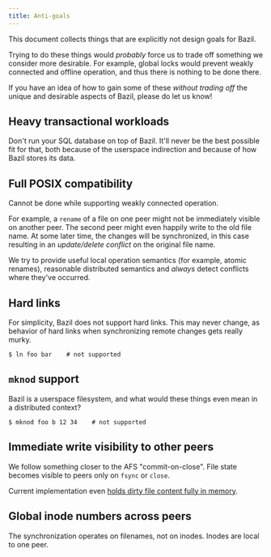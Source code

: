 ```yaml
---
title: Anti-goals
---
```


This document collects things that are explicitly not design goals for
Bazil.

Trying to do these things would *probably* force us to trade off
something we consider more desirable. For example, global locks would
prevent weakly connected and offline operation, and thus there is
nothing to be done there.

If you have an idea of how to gain some of these *without trading off*
the unique and desirable aspects of Bazil, please do let us know!


## <span id="tx"/> Heavy transactional workloads

Don't run your SQL database on top of Bazil. It'll never be the best
possible fit for that, both because of the userspace indirection and
because of how Bazil stores its data.

## <span id="posix"/> Full POSIX compatibility

Cannot be done while supporting weakly connected operation.

For example, a `rename` of a file on one peer might not be immediately
visible on another peer. The second peer might even happily write to
the old file name. At some later time, the changes will be
synchronized, in this case resulting in an *update/delete conflict* on
the original file name.

We try to provide useful local operation semantics (for example,
atomic renames), reasonable distributed semantics and *always* detect
conflicts where they've occurred.

## <span id="limits-hardlink"/> Hard links

For simplicity, Bazil does not support hard links. This may never
change, as behavior of hard links when synchronizing remote changes
gets really murky.

``` console
$ ln foo bar    # not supported
```

## <span id="mknod"/> `mknod` support

Bazil is a userspace filesystem, and what would these things even mean
in a distributed context?

``` console
$ mknod foo b 12 34    # not supported
```

## <span id="sync-write"/> Immediate write visibility to other peers

We follow something closer to the AFS "commit-on-close". File state
becomes visible to peers only on `fsync` or `close`.

Current implementation even
[holds dirty file content fully in memory](/doc/status#limits-inmem).


## <span id="global-inodes"/> Global inode numbers across peers

The synchronization operates on filenames, not on inodes. Inodes are
local to one peer.
